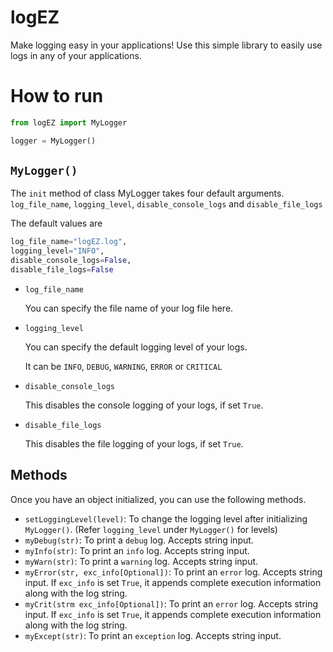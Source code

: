 # logEZ
Make logging easy in your applications! Use this simple library to easily use logs in any of your applications.

# How to run

```python
from logEZ import MyLogger

logger = MyLogger()
```
## `MyLogger()`

The `init` method of class MyLogger takes four default arguments. 
`log_file_name`, `logging_level`, `disable_console_logs` and `disable_file_logs`

The default values are
```python
log_file_name="logEZ.log",
logging_level="INFO",
disable_console_logs=False,
disable_file_logs=False
```

- `log_file_name`

    You can specify the file name of your log file here.

- `logging_level`

    You can specify the default logging level of your logs.

    It can be `INFO`, `DEBUG`, `WARNING`, `ERROR` or `CRITICAL`

- `disable_console_logs`

    This disables the console logging of your logs, if set `True`.

- `disable_file_logs`

    This disables the file logging of your logs, if set `True`.

## Methods
Once you have an object initialized, you can use the following methods.

 - `setLoggingLevel(level)`: To change the logging level after initializing `MyLogger()`. (Refer `logging_level` under `MyLogger()` for levels)
 - `myDebug(str)`: To print a `debug` log. Accepts string input.
 - `myInfo(str)`: To print an `info` log. Accepts string input.
 - `myWarn(str)`: To print a `warning` log. Accepts string input.
 - `myError(str, exc_info[Optional])`: To print an `error` log. Accepts string input. If `exc_info` is set `True`, it appends complete execution information along with the log string.
 - `myCrit(strm exc_info[Optional])`: To print an `error` log. Accepts string input. If `exc_info` is set `True`, it appends complete execution information along with the log string.
 - `myExcept(str)`: To print an `exception` log. Accepts string input.
